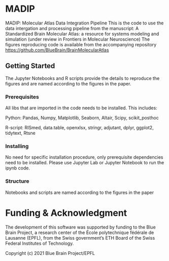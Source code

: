 # MADIP
MADIP: Molecular Atlas Data Integration Pipeline
This is the code to use the data intergation and processing pipeline from the manuscript: A Standardized Brain Molecular Atlas: a resource for systems modeling and simulation (under review in Frontiers in Molecular Neuroscience)
The figures reproducing code is available from the accompanying repository https://github.com/BlueBrain/BrainMolecularAtlas 

## Getting Started

The Jupyter Notebooks and R scripts provide the details to reproduce the figures and are named according to the figures in the paper.

### Prerequisites

All libs that are imported in the code needs to be installed. This includes: 

Python: Pandas, Numpy, Matplotlib, Seaborn, Altair, Scipy, scikit\_posthoc 

R-script: RISmed, data.table, openxlsx, stringr, adjutant, dplyr, ggplot2, tidytext, Rtsne

### Installing

No need for specific installation procedure, only prerequisite dependencies need to be installed. Please use Jupyter Lab or Jupyter Notebook to run the ipynb code.

### Structure

Notebooks and scripts are named according to the figures in the paper


# Funding & Acknowledgment
 
The development of this software was supported by funding to the Blue Brain Project, a research center of the École polytechnique fédérale de Lausanne (EPFL), from the Swiss government’s ETH Board of the Swiss Federal Institutes of Technology.


Copyright (c) 2021 Blue Brain Project/EPFL

